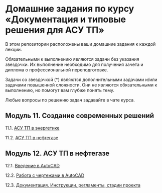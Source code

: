 # Домашние задания по курсу «Документация и типовые решения для АСУ ТП»

В этом репозитории расположены ваши домашние задания к каждой лекции. 

Обязательными к выполнению являются задачи без указания звездочки. Их выполнение необходимо для получения зачета и диплома о профессиональной переподготовке.

Задачи со звездочкой (*) являются дополнительными задачами и/или задачами повышенной сложности. Они не являются обязательными к выполнению, но помогут вам глубже понять тему.

Любые вопросы по решению задач задавайте в чате курса.


## Модуль 11. Создание современных решений

11.1. [АСУ ТП в энергетике](11.1/)  

11.2. [АСУ ТП в нефтегазе](11.2/)  

## Модуль 12. АСУ ТП в нефтегазе

12.1. [Введение в AutoCAD](12.1/)  

12.2. [Работа с чертежами в AutoCAD](12.2/)  

12.3. [Документация. Инструкции, регламенты, стадии проекта](12.3/)
